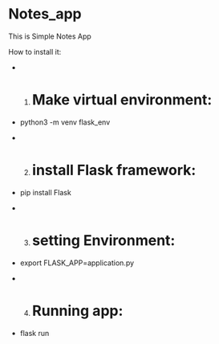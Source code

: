 # Notes_app
This is Simple Notes App 

How to install it:
* 1. # Make virtual environment:
- python3 -m venv flask_env

* 2. # install Flask framework:
- pip install Flask

* 3. # setting Environment: 
- export FLASK_APP=application.py

* 4. # Running app:
- flask run
